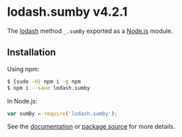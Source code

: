 # lodash.sumby v4.2.1

The [lodash](https://lodash.com/) method `_.sumBy` exported as a [Node.js](https://nodejs.org/) module.

## Installation

Using npm:
```bash
$ {sudo -H} npm i -g npm
$ npm i --save lodash.sumby
```

In Node.js:
```js
var sumBy = require('lodash.sumby');
```

See the [documentation](https://lodash.com/docs#sumBy) or [package source](https://github.com/lodash/lodash/blob/4.2.1-npm-packages/lodash.sumby) for more details.

